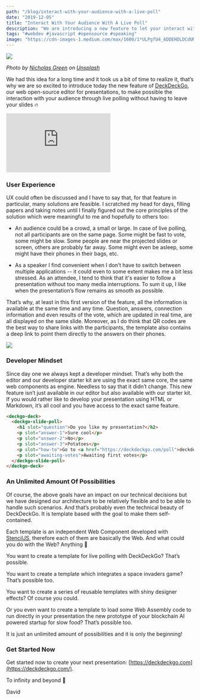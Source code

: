 ```yaml
---
path: "/blog/interact-with-your-audience-with-a-live-poll"
date: "2019-12-05"
title: "Interact With Your Audience With A Live Poll"
description: "We are introducing a new feature to let your interact with your audience without leaving your presentation"
tags: "#webdev #javascript #opensource #speaking"
image: "https://cdn-images-1.medium.com/max/1600/1*ULPgfU4_6DDEHDLDCdUMKQ.jpeg"
---
```


![](https://cdn-images-1.medium.com/max/1600/1*ULPgfU4_6DDEHDLDCdUMKQ.jpeg)

*Photo by [Nicholas Green](https://unsplash.com/@nickxshotz?utm_source=unsplash&utm_medium=referral&utm_content=creditCopyText) on [Unsplash](https://unsplash.com/?utm_source=unsplash&utm_medium=referral&utm_content=creditCopyText)*

We had this idea for a long time and it took us a bit of time to realize it, that’s why we are so excited to introduce today the new feature of [DeckDeckGo](https://deckdeckgo.com/), our web open-source editor for presentations, to make possible the interaction with your audience through live polling without having to leave your slides 🔥

<iframe width="280" height="158" src="https://www.youtube.com/embed/GuF58XBzTj0" frameborder="0" allow="accelerometer; autoplay; encrypted-media; gyroscope; picture-in-picture" allowfullscreen></iframe
<br/>

### User Experience

UX could often be discussed and I have to say that, for that feature in particular, many solutions are feasible. I scratched my head for days, filling papers and taking notes until I finally figured out the core principles of the solution which were meaningful to me and hopefully to others too:

* An audience could be a crowd, a small or large. In case of live polling, not all participants are on the same page. Some might be fast to vote, some might be slow. Some people are near the projected slides or screen, others are probably far away. Some might even be asleep, some might have their phones in their bags, etc.

* As a speaker I find convenient when I don’t have to switch between multiple applications -- it could even to some extent makes me a bit less stressed. As an attendee, I tend to think that it's easier to follow a presentation without too many media interruptions. To sum it up, I like when the presentation’s flow remains as smooth as possible.

That’s why, at least in this first version of the feature, all the information is available at the same time and any time. Question, answers, connection information and even results of the vote, which are updated in real time, are all displayed on the same slide. Moreover, as I do think that QR codes are the best way to share links with the participants, the template also contains a deep link to point them directly to the answers on their phones.

![](https://cdn-images-1.medium.com/max/1600/1*6DlXoX4G2WZer9xVYymqug.gif)

### Developer Mindset

Since day one we always kept a developer mindset. That’s why both the editor and our developer starter kit are using the exact same core, the same web components as engine. Needless to say that it didn’t change. This new feature isn’t just available in our editor but also available with our starter kit. If you would rather like to develop your presentation using HTML or Markdown, it’s all cool and you have access to the exact same feature.

```html
<deckgo-deck>
  <deckgo-slide-poll>
    <h1 slot="question">Do you like my presentation?</h2>
    <p slot="answer-1">Sure cool</p>
    <p slot="answer-2">No</p>
    <p slot="answer-3">Potatoes</p>
    <p slot="how-to">Go to <a href="https://deckdeckgo.com/poll">deckdeckgo.com/poll</a> and use the code {0}</p>
    <p slot="awaiting-votes">Awaiting first votes</p>
  </deckgo-slide-poll>
</deckgo-deck>
```

### An Unlimited Amount Of Possibilities

Of course, the above goals have an impact on our technical decisions but we have designed our architecture to be relatively flexible and to be able to handle such scenarios. And that’s probably even the technical beauty of  DeckDeckGo. It is template based with the goal to make them self-contained. 

Each template is an independent Web Component developed with [StencilJS](https://stenciljs.com), therefore each of them are basically the Web. And what could you do with the Web? Anything 🤯

You want to create a template for live polling with DeckDeckGo? That’s possible.

You want to create a template which integrates a space invaders game? That’s possible too.

You want to create a series of reusable templates with shiny designer effects? Of course you could.

Or you even want to create a template to load some Web Assembly code to run directly in your presentation the new prototype of your blockchain AI powered startup for slow food? That’s possible too.

It is just an unlimited amount of possibilities and it is only the beginning!

### Get Started Now

Get started now to create your next presentation: [https://deckdeckgo.com](https://deckdeckgo.com/).

To infinity and beyond 🚀

David

